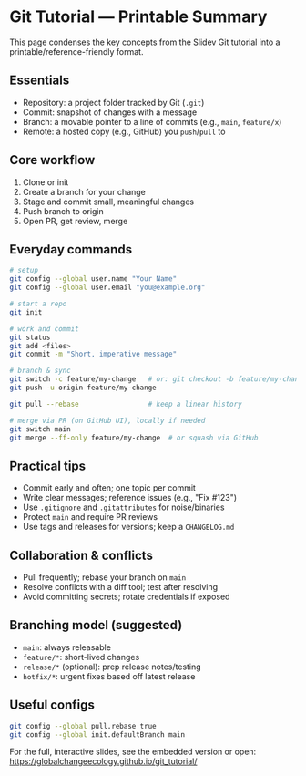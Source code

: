 # Git Tutorial — Printable Summary

This page condenses the key concepts from the Slidev Git tutorial into a printable/reference-friendly format.

## Essentials
- Repository: a project folder tracked by Git (`.git`)
- Commit: snapshot of changes with a message
- Branch: a movable pointer to a line of commits (e.g., `main`, `feature/x`)
- Remote: a hosted copy (e.g., GitHub) you `push`/`pull` to

## Core workflow
1. Clone or init
2. Create a branch for your change
3. Stage and commit small, meaningful changes
4. Push branch to origin
5. Open PR, get review, merge

## Everyday commands
```bash
# setup
git config --global user.name "Your Name"
git config --global user.email "you@example.org"

# start a repo
git init

# work and commit
git status
git add <files>
git commit -m "Short, imperative message"

# branch & sync
git switch -c feature/my-change   # or: git checkout -b feature/my-change
git push -u origin feature/my-change

git pull --rebase                 # keep a linear history

# merge via PR (on GitHub UI), locally if needed
git switch main
git merge --ff-only feature/my-change  # or squash via GitHub
```

## Practical tips
- Commit early and often; one topic per commit
- Write clear messages; reference issues (e.g., "Fix #123")
- Use `.gitignore` and `.gitattributes` for noise/binaries
- Protect `main` and require PR reviews
- Use tags and releases for versions; keep a `CHANGELOG.md`

## Collaboration & conflicts
- Pull frequently; rebase your branch on `main`
- Resolve conflicts with a diff tool; test after resolving
- Avoid committing secrets; rotate credentials if exposed

## Branching model (suggested)
- `main`: always releasable
- `feature/*`: short-lived changes
- `release/*` (optional): prep release notes/testing
- `hotfix/*`: urgent fixes based off latest release

## Useful configs
```bash
git config --global pull.rebase true
git config --global init.defaultBranch main
```

For the full, interactive slides, see the embedded version or open: https://globalchangeecology.github.io/git_tutorial/
